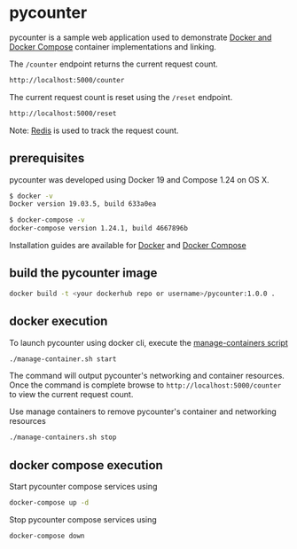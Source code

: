 # pycounter
pycounter is a sample web application used to demonstrate [Docker and Docker Compose](https://docs.docker.com/reference/)
container implementations and linking.

The `/counter` endpoint returns the current request count.

```bash
http://localhost:5000/counter
```

The current request count is reset using the `/reset` endpoint.
```bash
http://localhost:5000/reset
```

Note: [Redis](https://hub.docker.com/_/redis/) is used to track the request count.

## prerequisites
pycounter was developed using Docker 19 and Compose 1.24 on OS X.
  
```bash
$ docker -v
Docker version 19.03.5, build 633a0ea

$ docker-compose -v
docker-compose version 1.24.1, build 4667896b
```

Installation guides are available for [Docker](https://docs.docker.com/install/) and [Docker Compose](https://docs.docker.com/compose/install/)

## build the pycounter image
```bash
docker build -t <your dockerhub repo or username>/pycounter:1.0.0 .
```

## docker execution
To launch pycounter using docker cli, execute the [manage-containers script](manage-containers.sh)
```bash
./manage-container.sh start
```

The command will output pycounter's networking and container resources. Once the command is complete browse to 
`http://localhost:5000/counter` to view the current request count.

Use manage containers to remove pycounter's container and networking resources
```bash
./manage-containers.sh stop
```

## docker compose execution
Start pycounter compose services using
```bash
docker-compose up -d
```

Stop pycounter compose services using
```bash
docker-compose down
```


